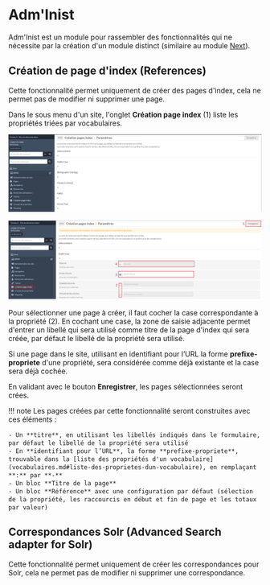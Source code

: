 # Adm'Inist

Adm'Inist est un module pour rassembler des fonctionnalités qui ne nécessite par la création d'un module distinct (similaire au module [Next](https://github.com/Daniel-KM/Omeka-S-module-Next)).

## Création de page d'index (References)

Cette fonctionnalité permet uniquement de créer des pages d'index, cela ne permet pas de modifier ni supprimer une page.

Dans le sous menu d'un site, l'onglet **Création page index** (1) liste les propriétés triées par vocabulaires.

![Formulaire création de page d'index](assets/administ-creation-page-index-1.png)

![Formulaire création de page d'index](assets/administ-creation-page-index-2.png)

Pour sélectionner une page à créer, il faut cocher la case correspondante à la propriété (2). En cochant une case, la zone de saisie adjacente permet d'entrer un libellé qui sera utilisé comme titre de la page d'index qui sera créée, par défaut le libellé de la propriété sera utilisé.

Si une page dans le site, utilisant en identifiant pour l’URL la forme **prefixe-propriete** d'une propriété, sera considérée comme déjà existante et la case sera déjà cochée.

En validant avec le bouton **Enregistrer**, les pages sélectionnées seront crées.

!!! note
	Les pages créées par cette fonctionnalité seront construites avec ces éléments :
	
	- Un **titre**, en utilisant les libellés indiqués dans le formulaire, par défaut le libellé de la propriété sera utilisé
	- En **identifiant pour l’URL**, la forme **prefixe-propriete**, trouvable dans la [liste des propriétés d'un vocabulaire](vocabulaires.md#liste-des-proprietes-dun-vocabulaire), en remplaçant **:** par **-**
	- Un bloc **Titre de la page**
	- Un bloc **Référence** avec une configuration par défaut (sélection de la propriété, les raccourcis en début et fin de page et les totaux par valeur)

## Correspondances Solr (Advanced Search adapter for Solr)

Cette fonctionnalité permet uniquement de créer les correspondances pour Solr, cela ne permet pas de modifier ni supprimer une correspondance.